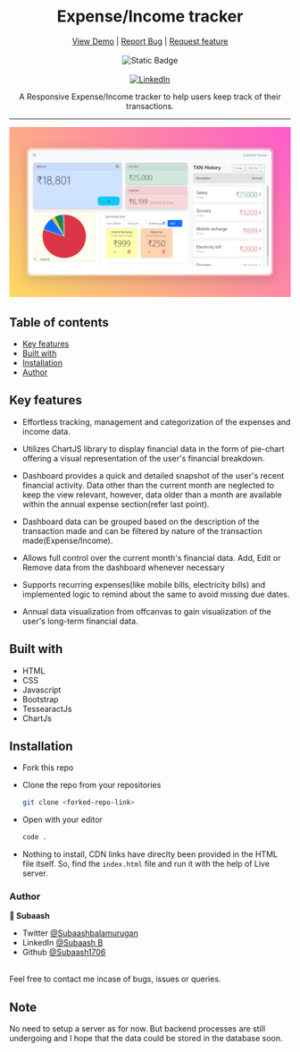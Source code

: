 <div align='center'>
  <h1>Expense/Income tracker</h1>
  <a href='https://subaash1706.github.io/Expensetracker/'>View Demo</a>
  |
  <a href='https://github.com/Subaash1706/Expensetracker/issues'>Report Bug</a>
  |
  <a href='https://github.com/Subaash1706/Expensetracker/issues'>Request feature</a>
</div>
</br>
<div align='center'>
  <div>
    <img alt="Static Badge" src="https://img.shields.io/badge/status-Completed-green">
  </div>
</br>
  <a href='https://www.linkedin.com/in/subaash-b-646646238/' target="_blank"><img alt='LinkedIn' src='https://img.shields.io/badge/@Subaash-100000?style=for-the-badge&logo=LinkedIn&logoColor=00a0dc&labelColor=2F2F2F&color=0077b5'/></a>
  <p>A Responsive Expense/Income tracker to help users keep track of their transactions.</p>
</div>
<hr>
<a href='https://subaash1706.github.io/Expensetracker/'><img src='./images/Tweelet.png' alt='Site screenshot'/></a>

 ## Table of contents
 - [Key features](/#key-features)
 - [Built with](#built-with)
 - [Installation](#installation)
 - [Author](#author)

 ## Key features
 
 - Effortless tracking, management and categorization of the expenses and income data.

 - Utilizes ChartJS library to display financial data in the form of pie-chart offering a visual representation of the user's financial breakdown.
 - Dashboard provides a quick and detailed snapshot of the user's recent financial activity. Data other than the current month are neglected to keep the view relevant, however, data older than a month are available within the annual expense section(refer last point).
 - Dashboard data can be grouped based on the description of the transaction made and can be filtered by nature of the transaction made(Expense/Income).
 - Allows full control over the current month's financial data. Add, Edit or Remove data from the dashboard whenever necessary 
 - Supports recurring expenses(like mobile bills, electricity bills) and implemented logic to remind about the same to avoid missing due dates.
 - Annual data visualization from offcanvas to gain visualization of the user's long-term financial data.

## Built with
  - HTML
  - CSS
  - Javascript
  - Bootstrap
  - TessearactJs
  - ChartJs

## Installation

- Fork this repo
- Clone the repo from your repositories
  
  ```sh
  git clone <forked-repo-link>
  ```
  
- Open with your editor
  
  ```sh
  code .
  ```
  
- Nothing to install, CDN links have direclty been provided in the HTML file itself. So, find the ```index.html``` file and run it with the help of Live server.
### Author
<b>👤 Subaash</b>
- Twitter [@Subaashbalamurugan](https://twitter.com/subaashbala)
- LinkedIn [@Subaash B](https://www.linkedin.com/in/subaash-b-646646238/)
- Github [@Subaash1706](https://github.com/Subaash1706/)
</br>
Feel free to contact me incase of bugs, issues or queries.

## Note
No need to setup a server as for now.  But backend processes are still undergoing and I hope that the data could be stored in the database soon.
